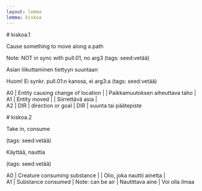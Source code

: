 ```yaml
---
layout: lemma
lemma: kiskoa
---
```


<div class="sense">
# <span class="sensename">kiskoa.1</span>

<span class="description">Cause something to move along a path</span>

Note: NOT in sync with pull.01, no arg3 (tags: seed:vetää)

<span class="description">Asian liikuttaminen tiettyyn suuntaan</span>

Huom! Ei synkr. pull.01:n kanssa, ei arg3:a (tags: seed:vetää)

A0 | Entity causing change of location |   | Paikkamuutoksen aiheuttava taho |  
A1 | Entity moved |   | Siirrettävä asia |  
A2 | DIR | direction or goal | DIR | suunta tai päätepiste

</div>

<div class="sense">
# <span class="sensename">kiskoa.2</span>

<span class="description">Take in, consume</span>

(tags: seed:vetää)

<span class="description">Käyttää, nauttia</span>

(tags: seed:vetää)

A0 | Creature consuming substance |   | Olio, joka nauttii ainetta |  
A1 | Substance consumed | Note: can be air | Nautittava aine | Voi olla ilmaa

</div>

